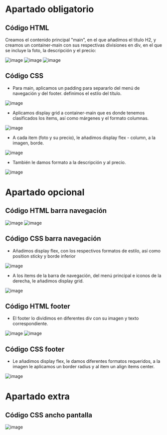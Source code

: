 # Apartado obligatorio
## Código HTML

Creamos el contenido principal "main", en el que añadimos el título H2, y creamos un container-main con sus respectivas divisiones en div, en el que se incluye la foto, la descripción y el precio:

![image](https://github.com/CarlosPC7/LaboratorioHTML/assets/156413536/4b83d0c9-be28-4d8a-840f-96c6f1d09851)
![image](https://github.com/CarlosPC7/LaboratorioHTML/assets/156413536/bc0d4e44-f3a2-42cc-9590-c77e6f771b37)
![image](https://github.com/CarlosPC7/LaboratorioHTML/assets/156413536/6f067616-0227-45a6-90b4-51bf1676341b)


## Código CSS

- Para main, aplicamos un padding para separarlo del menú de navegación y del footer. definimos el estilo del título.

![image](https://github.com/CarlosPC7/LaboratorioHTML/assets/156413536/63d812f2-8864-4d6a-bcaa-308fe56ec6d5)

- Aplicamos display grid a container-main que es donde tenemos clasificados los items, así como márgenes y el formato columnas.

![image](https://github.com/CarlosPC7/LaboratorioHTML/assets/156413536/7686de04-5af1-453a-b205-aa086ef82a80)

- A cada item (foto y su precio), le añadimos display flex - column, a la imagen, borde.

![image](https://github.com/CarlosPC7/LaboratorioHTML/assets/156413536/198a040f-bba5-47c9-95e1-5c4a78809238)

- También le damos formato a la descripción y al precio.

![image](https://github.com/CarlosPC7/LaboratorioHTML/assets/156413536/243fb722-b167-4536-a081-3556b2d71cb6)


# Apartado opcional

## Código HTML barra navegación

![image](https://github.com/CarlosPC7/LaboratorioHTML/assets/156413536/81213014-2aeb-418e-9a18-c4bb70737d65)
![image](https://github.com/CarlosPC7/LaboratorioHTML/assets/156413536/fb56d88f-2a9c-4015-8d1e-ae6660b0f2f8)


## Código CSS barra navegación

- Añadimos display flex, con los respectivos formatos de estilo, así como position sticky y borde inferior

![image](https://github.com/CarlosPC7/LaboratorioHTML/assets/156413536/606e1835-e681-4502-a52e-d71987f1c372)

- A los items de la barra de navegación, del menú principal e iconos de la derecha, le añadimos display grid.

![image](https://github.com/CarlosPC7/LaboratorioHTML/assets/156413536/ff368910-c5c0-4ab1-9d34-6540880f0a67)

## Código HTML footer

- El footer lo dividimos en diferentes div con su imagen y texto correspondiente.

![image](https://github.com/CarlosPC7/LaboratorioHTML/assets/156413536/fcf95832-cdb4-4ad8-913e-1950687f707e)
![image](https://github.com/CarlosPC7/LaboratorioHTML/assets/156413536/101ef515-648d-43f6-ac4d-2335cd081901)


## Código CSS footer

- Le añadimos display flex, le damos diferentes formatos requeridos, a la imagen le aplicamos un border radius y al item un align items center.

![image](https://github.com/CarlosPC7/LaboratorioHTML/assets/156413536/167fad87-2676-4207-acba-c8adb71d0e0b)

# Apartado extra

## Código CSS ancho pantalla

![image](https://github.com/CarlosPC7/LaboratorioHTML/assets/156413536/3d9901a7-7424-4a2a-889f-6e6a15239e87)
